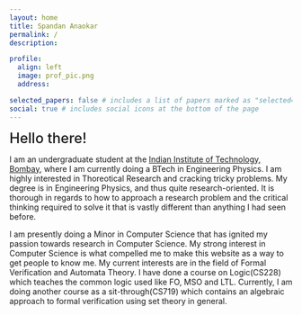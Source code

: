 ```yaml
---
layout: home
title: Spandan Anaokar
permalink: /
description:

profile:
  align: left
  image: prof_pic.png
  address:

selected_papers: false # includes a list of papers marked as "selected={true}"
social: true # includes social icons at the bottom of the page
---
```


<!-- <br> -->
<span style="font-weight:500; font-size: 25px" > Hello there!</span>

I am an undergraduate student at the [Indian Institute of Technology, Bombay](https://www.iitb.ac.in/), where I am currently doing a BTech in Engineering Physics. I am highly interested in Thoreotical Research and cracking tricky problems. My degree is in Engineering Physics, and thus quite research-oriented. It is thorough in regards to how to approach a research problem and the critical thinking required to solve it that is vastly different than anything I had seen before.<br> 

I am presently doing a Minor in Computer Science that has ignited my passion towards research in Computer Science. My strong interest in Computer Science is what compelled me to make this website as a way to get people to know me. My current interests are in the field of Formal Verification and Automata Theory. I have done a course on Logic(CS228) which teaches the common logic used like FO, MSO and LTL. Currently, I am doing another course as a sit-through(CS719) which contains an algebraic approach to formal verification using set theory in general. 

